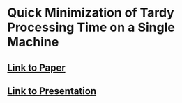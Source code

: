 # Quick Minimization of Tardy Processing Time on a Single Machine
## [Link to Paper](https://github.com/PranavSitaraman/MTPT/blob/main/Quick%20Minimization%20of%20Tardy%20Processing%20Time%20on%20a%20Single%20Machine.pdf)
## [Link to Presentation](https://docs.google.com/presentation/d/1auP1UQ61DGiUqbdYPJXfX0WBdeep06k6JgxXbz9QUBg/edit?usp=sharing)
